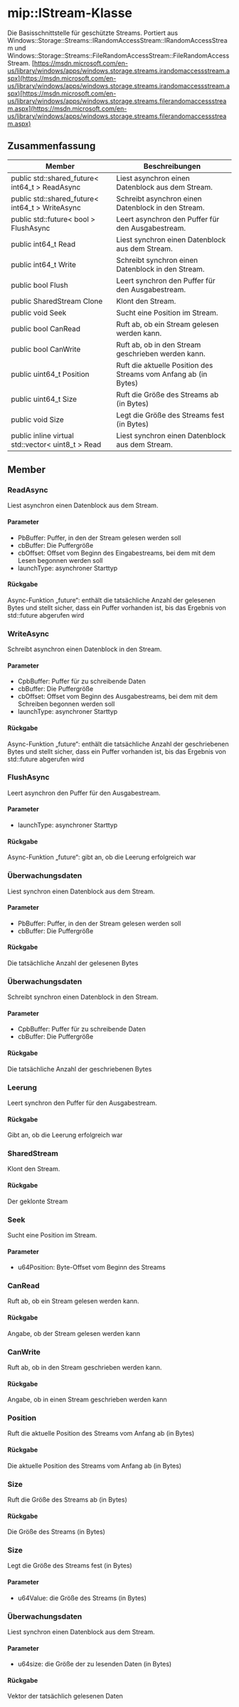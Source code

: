 # <a name="class-mipistream"></a>mip::IStream-Klasse 
Die Basisschnittstelle für geschützte Streams.
Portiert aus Windows::Storage::Streams::IRandomAccessStream::IRandomAccessStream und Windows::Storage::Streams::FileRandomAccessStream::FileRandomAccessStream. [https://msdn.microsoft.com/en-us/library/windows/apps/windows.storage.streams.irandomaccessstream.aspx](https://msdn.microsoft.com/en-us/library/windows/apps/windows.storage.streams.irandomaccessstream.aspx)[https://msdn.microsoft.com/en-us/library/windows/apps/windows.storage.streams.filerandomaccessstream.aspx](https://msdn.microsoft.com/en-us/library/windows/apps/windows.storage.streams.filerandomaccessstream.aspx)
## <a name="summary"></a>Zusammenfassung
 Member                        | Beschreibungen                                
--------------------------------|---------------------------------------------
public std::shared_future< int64_t > ReadAsync | Liest asynchron einen Datenblock aus dem Stream.
public std::shared_future< int64_t > WriteAsync | Schreibt asynchron einen Datenblock in den Stream.
public std::future< bool > FlushAsync | Leert asynchron den Puffer für den Ausgabestream.
public int64_t Read | Liest synchron einen Datenblock aus dem Stream.
public int64_t Write | Schreibt synchron einen Datenblock in den Stream.
public bool Flush | Leert synchron den Puffer für den Ausgabestream.
public SharedStream Clone | Klont den Stream.
public void Seek | Sucht eine Position im Stream.
public bool CanRead | Ruft ab, ob ein Stream gelesen werden kann.
public bool CanWrite | Ruft ab, ob in den Stream geschrieben werden kann.
public uint64_t Position | Ruft die aktuelle Position des Streams vom Anfang ab (in Bytes)
public uint64_t Size | Ruft die Größe des Streams ab (in Bytes)
public void Size | Legt die Größe des Streams fest (in Bytes)
public inline virtual std::vector< uint8_t > Read | Liest synchron einen Datenblock aus dem Stream.
## <a name="members"></a>Member
### <a name="readasync"></a>ReadAsync
Liest asynchron einen Datenblock aus dem Stream.
#### <a name="parameters"></a>Parameter
* PbBuffer: Puffer, in den der Stream gelesen werden soll 
* cbBuffer: Die Puffergröße 
* cbOffset: Offset vom Beginn des Eingabestreams, bei dem mit dem Lesen begonnen werden soll 
* launchType: asynchroner Starttyp
#### <a name="returns"></a>Rückgabe
Async-Funktion „future“: enthält die tatsächliche Anzahl der gelesenen Bytes und stellt sicher, dass ein Puffer vorhanden ist, bis das Ergebnis von std::future abgerufen wird
### <a name="writeasync"></a>WriteAsync
Schreibt asynchron einen Datenblock in den Stream.
#### <a name="parameters"></a>Parameter
* CpbBuffer: Puffer für zu schreibende Daten 
* cbBuffer: Die Puffergröße 
* cbOffset: Offset vom Beginn des Ausgabestreams, bei dem mit dem Schreiben begonnen werden soll 
* launchType: asynchroner Starttyp
#### <a name="returns"></a>Rückgabe
Async-Funktion „future“: enthält die tatsächliche Anzahl der geschriebenen Bytes und stellt sicher, dass ein Puffer vorhanden ist, bis das Ergebnis von std::future abgerufen wird
### <a name="flushasync"></a>FlushAsync
Leert asynchron den Puffer für den Ausgabestream.
#### <a name="parameters"></a>Parameter
* launchType: asynchroner Starttyp
#### <a name="returns"></a>Rückgabe
Async-Funktion „future“: gibt an, ob die Leerung erfolgreich war
### <a name="read"></a>Überwachungsdaten
Liest synchron einen Datenblock aus dem Stream.
#### <a name="parameters"></a>Parameter
* PbBuffer: Puffer, in den der Stream gelesen werden soll 
* cbBuffer: Die Puffergröße
#### <a name="returns"></a>Rückgabe
Die tatsächliche Anzahl der gelesenen Bytes
### <a name="write"></a>Überwachungsdaten
Schreibt synchron einen Datenblock in den Stream.
#### <a name="parameters"></a>Parameter
* CpbBuffer: Puffer für zu schreibende Daten 
* cbBuffer: Die Puffergröße
#### <a name="returns"></a>Rückgabe
Die tatsächliche Anzahl der geschriebenen Bytes
### <a name="flush"></a>Leerung
Leert synchron den Puffer für den Ausgabestream.
#### <a name="returns"></a>Rückgabe
Gibt an, ob die Leerung erfolgreich war
### <a name="sharedstream"></a>SharedStream
Klont den Stream.
#### <a name="returns"></a>Rückgabe
Der geklonte Stream
### <a name="seek"></a>Seek
Sucht eine Position im Stream.
#### <a name="parameters"></a>Parameter
* u64Position: Byte-Offset vom Beginn des Streams
### <a name="canread"></a>CanRead
Ruft ab, ob ein Stream gelesen werden kann.
#### <a name="returns"></a>Rückgabe
Angabe, ob der Stream gelesen werden kann
### <a name="canwrite"></a>CanWrite
Ruft ab, ob in den Stream geschrieben werden kann.
#### <a name="returns"></a>Rückgabe
Angabe, ob in einen Stream geschrieben werden kann
### <a name="position"></a>Position
Ruft die aktuelle Position des Streams vom Anfang ab (in Bytes)
#### <a name="returns"></a>Rückgabe
Die aktuelle Position des Streams vom Anfang ab (in Bytes)
### <a name="size"></a>Size
Ruft die Größe des Streams ab (in Bytes)
#### <a name="returns"></a>Rückgabe
Die Größe des Streams (in Bytes)
### <a name="size"></a>Size
Legt die Größe des Streams fest (in Bytes)
#### <a name="parameters"></a>Parameter
* u64Value: die Größe des Streams (in Bytes)
### <a name="read"></a>Überwachungsdaten
Liest synchron einen Datenblock aus dem Stream.
#### <a name="parameters"></a>Parameter
* u64size: die Größe der zu lesenden Daten (in Bytes)
#### <a name="returns"></a>Rückgabe
Vektor der tatsächlich gelesenen Daten